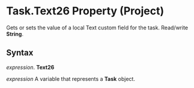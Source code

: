 
# Task.Text26 Property (Project)

Gets or sets the value of a local Text custom field for the task. Read/write  **String**.


## Syntax

 _expression_. **Text26**

 _expression_ A variable that represents a **Task** object.


